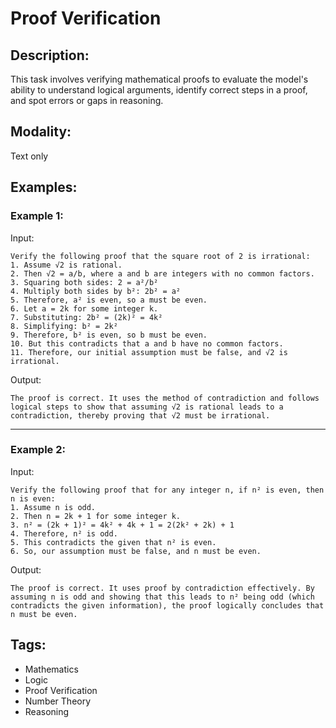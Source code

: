 # Proof Verification

## Description:
This task involves verifying mathematical proofs to evaluate the model's ability to understand logical arguments, identify correct steps in a proof, and spot errors or gaps in reasoning.

## Modality:
Text only

## Examples:

### Example 1:

Input:

```
Verify the following proof that the square root of 2 is irrational:
1. Assume √2 is rational.
2. Then √2 = a/b, where a and b are integers with no common factors.
3. Squaring both sides: 2 = a²/b²
4. Multiply both sides by b²: 2b² = a²
5. Therefore, a² is even, so a must be even.
6. Let a = 2k for some integer k.
7. Substituting: 2b² = (2k)² = 4k²
8. Simplifying: b² = 2k²
9. Therefore, b² is even, so b must be even.
10. But this contradicts that a and b have no common factors.
11. Therefore, our initial assumption must be false, and √2 is irrational.
```

Output:

```
The proof is correct. It uses the method of contradiction and follows logical steps to show that assuming √2 is rational leads to a contradiction, thereby proving that √2 must be irrational.
```

---

### Example 2:

Input:

```
Verify the following proof that for any integer n, if n² is even, then n is even:
1. Assume n is odd.
2. Then n = 2k + 1 for some integer k.
3. n² = (2k + 1)² = 4k² + 4k + 1 = 2(2k² + 2k) + 1
4. Therefore, n² is odd.
5. This contradicts the given that n² is even.
6. So, our assumption must be false, and n must be even.
```

Output:

```
The proof is correct. It uses proof by contradiction effectively. By assuming n is odd and showing that this leads to n² being odd (which contradicts the given information), the proof logically concludes that n must be even.
```

## Tags:
- Mathematics
- Logic
- Proof Verification
- Number Theory
- Reasoning